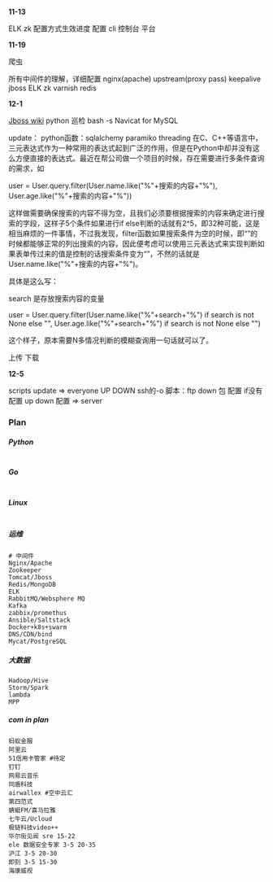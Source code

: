 **11-13**

ELK zk 配置方式生效进度 配置 cli 控制台 平台

**11-19**

爬虫

所有中间件的理解，详细配置
nginx(apache) upstream(proxy pass) keepalive 
jboss ELK zk varnish redis 

**12-1**

[Jboss wiki](https://docs.jboss.org/author/display/WFLY9/Admin+Guide#)
python 巡检
bash -s Navicat for MySQL

update： python函数：sqlalchemy paramiko threading
在C、C++等语言中，三元表达式作为一种常用的表达式起到广泛的作用，但是在Python中却并没有这么方便直接的表达式。最近在帮公司做一个项目的时候，存在需要进行多条件查询的需求，如

user = User.query.filter(User.name.like("%"+搜索的内容+"%"), User.age.like("%"+搜索的内容+"%"))

这样做需要确保搜索的内容不得为空，且我们必须要根据搜索的内容来确定进行搜索的字段，这样子5个条件如果进行if else判断的话就有2^5，即​32种可能，这是相当麻烦的一件事情，不过我发现，filter函数如果搜索条件为空的时候，即“”的时候都能够正常的列出搜索的内容，因此便考虑可以使用三元表达式来实现判断如果表单传过来的值是控制的话搜索条件变为“”，不然的话就是User.name.like("%"+搜索的内容+"%")。

具体是这么写：

search 是存放搜索内容的变量​

user = ​User.query.filter(User.name.like("%"+search+"%") if search is not None else "", User.age.like("%"+search+"%") if search is not None else "")

这个样子，原本需要N多情况判断的模糊查询用一句话就可以了。

上传 下载 

**12-5**

scripts update => everyone UP DOWN  ssh的-o 
脚本：ftp down 包 配置 if没有配置 up down 配置 => server
















### Plan

##### Python

```python

```

##### Go

```go

```

##### Linux

```shell

```

##### 运维

```shell
# 中间件
Nginx/Apache
Zookeeper
Tomcat/Jboss
Redis/MongoDB
ELK
RabbitMQ/Websphere MQ
Kafka
zabbix/promethus
Ansible/Saltstack
Docker+k8s+swarm
DNS/CDN/bind
Mycat/PostgreSQL
```

##### 大数据

```shell
Hadoop/Hive
Storm/Spark
lambda
MPP
```


##### com in plan

```shell
蚂蚁金服
阿里云
51信用卡管家 #待定
钉钉
网易云音乐
同盾科技
airwallex #空中云汇
第四范式
蜻蜓FM/喜马拉雅
七牛云/Ucloud
极链科技video++
华尔街见闻 sre 15-22
ele 数据安全专家 3-5 20-35
沪江 3-5 20-30
即刻 3-5 15-30
海康威视 
```


